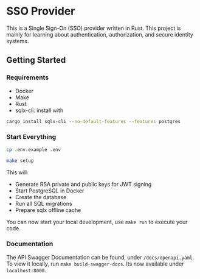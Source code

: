 # SSO Provider

This is a Single Sign-On (SSO) provider written in Rust.
This project is mainly for learning about authentication, authorization, and secure identity systems.

## Getting Started

### Requirements

- Docker
- Make
- Rust
- sqlx-cli: install with

```bash
cargo install sqlx-cli --no-default-features --features postgres
```

### Start Everything

```bash
cp .env.example .env
```

```bash
make setup
```

This will:

- Generate RSA private and public keys for JWT signing
- Start PostgreSQL in Docker
- Create the database
- Run all SQL migrations
- Prepare sqlx offline cache

You can now start your local development, use `make run` to execute your code.

### Documentation

The API Swagger Documentation can be found, under `/docs/openapi.yaml`. To view it locally, run `make build-swagger-docs`. Its now available under `localhost:8000`.
